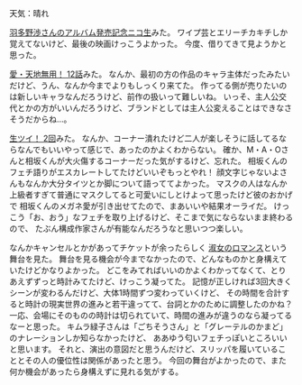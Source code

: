 天気：晴れ

[羽多野渉さんのアルバム発売記念ニコ生](http://live.nicovideo.jp/watch/lv196832713)みた。
ワイプ芸とエリーチカキチしか覚えてないけど、最後の映画けっこうよかった。
今度、借りてきて見ようかと思った。

[愛・天地無用！ 12話](http://www.nicovideo.jp/watch/1413860526)みた。
なんか、最初の方の作品のキャラ主体だったみたいだけど、うん、なんか今までよりもしっくり来てた。
作ってる側が売りたいのは新しいキャラなんだろうけど、前作の扱いって難しいね。
いっそ、主人公交代とかの方がいいんだろうけど、ブランドとしては主人公変えることはできなさそうだからね...。

[生ツイ！ 2回](http://live.nicovideo.jp/watch/lv196904608)みた。
なんか、コーナー潰れたけど二人が楽しそうに話してるならなんでもいいやって感じで、あったのかよくわからない。
確か、M・A・Oさんと相坂くんが大火傷するコーナーだった気がするけど、忘れた。
相坂くんのフェチ語りがエスカレートしてたけどいいぞもっとやれ！
顔文字じゃないよさんもなんか大分タイツとか脚について語っててよかった。
マスクの人はなんか上級者すぎて普通にマスクしてると可愛いにしとけよって思ったけど彼のおかげで
相坂くんのメガネ愛が引き出せてたので、まあいいや結果オーライだ。
けっこう「お、おう」なフェチを取り上げるけど、そこまで気にならないまま終わるので、
たぶん構成作家さんが有能なんだろうなと思いつつ楽しい。

なんかキャンセルとかがあってチケットが余ったらしく
[淑女のロマンス](http://www.tomproject.com/peformance/schedule.html#syukujyo)という舞台を見た。
舞台を見る機会が今までなかったので、どんなものかと身構えていたけどかなりよかった。
どこをみてればいいのかよくわかってなくて、とりあえずずっと時計みてたけど、けっこう凝ってた。
記憶が正しければ3回大きくシーンが変わるんだけど、大体1時間ずつ変わっていくけど、
その時間を合計すると時計の現実世界の進みと若干違ってて、台詞とかのために調整したのかね？
一応、会場にそのものの時計は切られていて、時間の進みが違うのなら凝ってるなーと思った。
キムラ緑子さんは「ごちそうさん」と「グレーテルのかまど」のナレーションしか知らなかったけど、
ああゆう匂いフェチっぽいところいいと思います。
それと、演出の意図だと思うんだけど、スリッパを履いていることとその人の優位性は関係があったと思う。
今回の舞台がよかったので、また何か機会があったら身構えずに見れる気がする。
